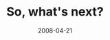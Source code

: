 ---
layout: base.njk
title : 'So, what&#39;s next?' 
view_title : 'So, what&#39;s next?' 
year : '2008' 
date : '2008-04-21' 
img_file : '/drawing/sowhatsnext.png' 
html_file : 'sowhatsnext' 
next_html : 'ihatewaiting.html' 
year_order : '174' 
permalink : "title/{{html_file}}.html"
---